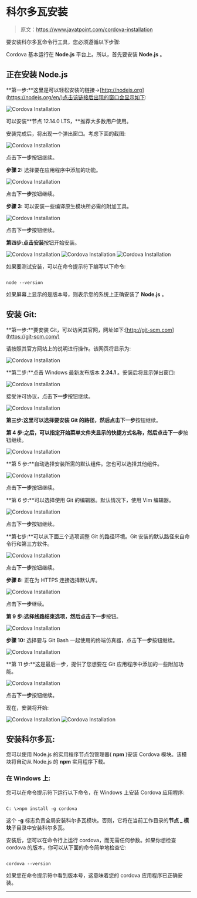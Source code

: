 # 科尔多瓦安装

> 原文：<https://www.javatpoint.com/cordova-installation>

要安装科尔多瓦命令行工具，您必须遵循以下步骤:

Cordova 基本运行在 **Node.js** 平台上。所以，首先要安装 **Node.js** 。

## 正在安装 Node.js

**第一步:**这里是可以轻松安装的链接->[http://nodejs.org](https://nodejs.org/en/)点击该链接后出现的窗口会显示如下:

![Cordova Installation](img/32452b80c4e3daf6d77cb7aacb078634.png)

可以安装**节点 12.14.0 LTS，**推荐大多数用户使用。

安装完成后，将出现一个弹出窗口。考虑下面的截图:

![Cordova Installation](img/f021a9f9835da033e47879ea803f8578.png)

点击**下一步**按钮继续。

**步骤 2:** 选择要在应用程序中添加的功能。

![Cordova Installation](img/1a58a2e8e11150aaf1077951600f7fe0.png)

点击**下一步**按钮继续。

**步骤 3:** 可以安装一些编译原生模块所必需的附加工具。

![Cordova Installation](img/b303da426d23a04ff2674fea00b2e7f7.png)

点击**下一步**按钮继续。

**第四步:**点击**安装**按钮开始安装。

![Cordova Installation](img/07efb21d02c2650b575329c638404795.png)
![Cordova Installation](img/56691e861a927b4bf9187c6085003871.png)
![Cordova Installation](img/aef57e4b13e25d48aaed3d7714c0b03b.png)

如果要测试安装，可以在命令提示符下编写以下命令:

```

node --version

```

如果屏幕上显示的是版本号，则表示您的系统上正确安装了 **Node.js** 。

## 安装 Git:

**第一步:**要安装 Git，可以访问其官网，网址如下:[http://git-scm.com](https://git-scm.com/)

请按照其官方网站上的说明进行操作。该网页将显示为:

![Cordova Installation](img/a71a049cbbf831278189910efa793614.png)

**第二步:**点击 Windows 最新发布版本 **2.24.1** 。安装后将显示弹出窗口:

![Cordova Installation](img/2fe6f04316fe194cf9992685f31b772a.png)

接受许可协议，点击**下一步**按钮继续。

![Cordova Installation](img/79553918b2f3ed3656502a628e28f5ac.png)

**第三步:**这里可以选择要安装 **Git** 的路径，然后点击**下一步**按钮继续。

**第 4 步:**之后，可以指定开始菜单文件夹显示的快捷方式名称，然后点击**下一步**按钮继续。

![Cordova Installation](img/403c798094a4d291dba5009f37324dd6.png)

**第 5 步:**自动选择安装所需的默认组件。您也可以选择其他组件。

![Cordova Installation](img/1d5dfd13ee8f54fb82b20b999faf8beb.png)

点击**下一步**按钮继续。

**第 6 步:**可以选择使用 Git 的编辑器。默认情况下，使用 Vim 编辑器。

![Cordova Installation](img/980db56a4938798f842b635383f8e766.png)

点击**下一步**按钮继续。

**第七步:**可以从下面三个选项调整 Git 的路径环境。Git 安装的默认路径来自命令行和第三方软件。

![Cordova Installation](img/430ee3192c562ff6707f228de03ecc7a.png)

点击**下一步**按钮继续。

**步骤 8:** 正在为 HTTPS 连接选择默认库。

![Cordova Installation](img/c27a7467143c8a157cc77b15d6459086.png)

点击**下一步**继续。

**第 9 步:**选择线路结束选项，然后点击**下一步**按钮。

![Cordova Installation](img/5f203f956cb73de77840ce70ccc0c437.png)

**步骤 10:** 选择要与 Git Bash 一起使用的终端仿真器，点击**下一步**按钮继续。

![Cordova Installation](img/3db2b9244323f8f286f50b76301cfcfd.png)

**第 11 步:**这是最后一步，提供了您想要在 Git 应用程序中添加的一些附加功能。

![Cordova Installation](img/c618c5079abdbf6b1fed7e841af53a05.png)

点击**下一步**按钮继续。

现在，安装将开始:

![Cordova Installation](img/d8c911ad358e02241744bbce62a6f5f2.png)
![Cordova Installation](img/4d3c71762fd3398d060de69371e66148.png)

## 安装科尔多瓦:

您可以使用 Node.js 的实用程序节点包管理器( **npm** )安装 Cordova 模块。该模块将自动从 Node.js 的 **npm** 实用程序下载。

### 在 Windows 上:

您可以在命令提示符下运行以下命令，在 Windows 上安装 Cordova 应用程序:

```

C: \>npm install -g cordova

```

这个 **-g** 标志负责全局安装科尔多瓦模块。否则，它将在当前工作目录的**节点 _ 模块**子目录中安装科尔多瓦。

安装后，您可以在命令行上运行 cordova，而无需任何参数。如果你想检查 cordova 的版本，你可以从下面的命令简单地检查它:

```

cordova --version

```

如果您在命令提示符中看到版本号，这意味着您的 cordova 应用程序已正确安装。

* * *